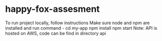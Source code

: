 # happy-fox-assesment
To run project locally, follow instructions
Make sure node and npm are installed and run command -
    cd my-app
    npm install
    npm start
Note: API is hosted on AWS, code can be find in directory api